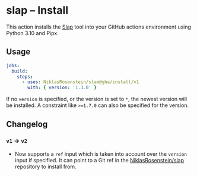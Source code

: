 # slap &ndash; Install

  [Slap]: https://github.com/NiklasRosenstein/slap

This action installs the [Slap][] tool into your GitHub actions environment using Python 3.10 and Pipx.

## Usage

```yaml
jobs:
  build:
    steps:
      - uses: NiklasRosenstein/slam@gha/install/v1
        with: { version: '1.3.0' }
```

If no `version` is specified, or the version is set to `*`, the newest version will be installed. A constraint like
`>=1.7.0` can also be specified for the version.

## Changelog

### `v1` -> `v2`

* Now supports a `ref` input which is taken into account over the `version` input if specified. It can point to
  a Git ref in the [NiklasRosenstein/slap][Slap] repository to install from.
